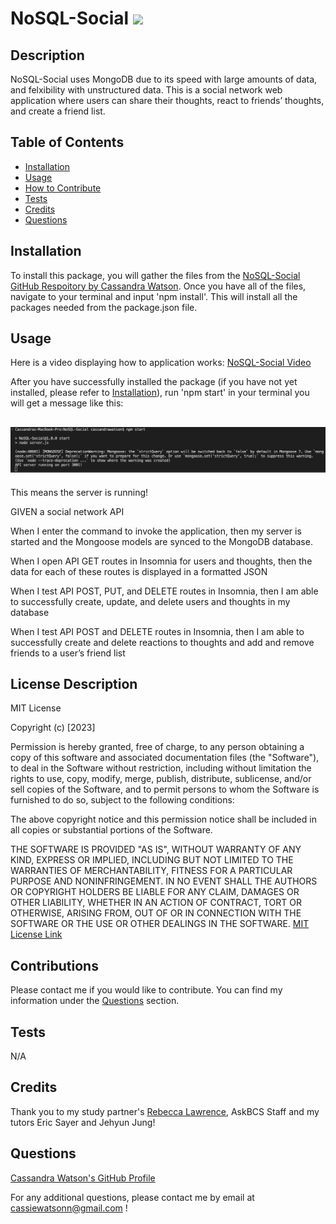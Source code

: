 # NoSQL-Social ![](https://img.shields.io/badge/license-MIT-blue)

## Description

NoSQL-Social uses MongoDB due to its speed with large amounts of data, and felxibility with unstructured data. This is a social network web application where users can share their thoughts, react to friends’ thoughts, and create a friend list.

## Table of Contents

- [Installation](#installation)
- [Usage](#usage)
- [How to Contribute](#contributions)
- [Tests](#tests)
- [Credits](#credits)
- [Questions](#questions)

## Installation

To install this package, you will gather the files from the [NoSQL-Social GitHub Respoitory by Cassandra Watson](https://github.com/cassiewatsonn/NoSQL-Social). Once you have all of the files, navigate to your terminal and input 'npm install'. This will install all the packages needed from the package.json file.

## Usage

Here is a video displaying how to application works: [NoSQL-Social Video](https://)

After you have successfully installed the package (if you have not yet installed, please refer to [Installation](#installation)), run 'npm start' in your terminal you will get a message like this:

## ![npm start](./assets/images/npmstart.png)

This means the server is running!

GIVEN a social network API

When I enter the command to invoke the application, then my server is started and the Mongoose models are synced to the MongoDB database.

When I open API GET routes in Insomnia for users and thoughts, then the data for each of these routes is displayed in a formatted JSON

When I test API POST, PUT, and DELETE routes in Insomnia, then I am able to successfully create, update, and delete users and thoughts in my database

When I test API POST and DELETE routes in Insomnia, then I am able to successfully create and delete reactions to thoughts and add and remove friends to a user’s friend list

## License Description

MIT License

Copyright (c) [2023]

Permission is hereby granted, free of charge, to any person obtaining a copy
of this software and associated documentation files (the "Software"), to deal
in the Software without restriction, including without limitation the rights
to use, copy, modify, merge, publish, distribute, sublicense, and/or sell
copies of the Software, and to permit persons to whom the Software is
furnished to do so, subject to the following conditions:

The above copyright notice and this permission notice shall be included in all
copies or substantial portions of the Software.

THE SOFTWARE IS PROVIDED "AS IS", WITHOUT WARRANTY OF ANY KIND, EXPRESS OR
IMPLIED, INCLUDING BUT NOT LIMITED TO THE WARRANTIES OF MERCHANTABILITY,
FITNESS FOR A PARTICULAR PURPOSE AND NONINFRINGEMENT. IN NO EVENT SHALL THE
AUTHORS OR COPYRIGHT HOLDERS BE LIABLE FOR ANY CLAIM, DAMAGES OR OTHER
LIABILITY, WHETHER IN AN ACTION OF CONTRACT, TORT OR OTHERWISE, ARISING FROM,
OUT OF OR IN CONNECTION WITH THE SOFTWARE OR THE USE OR OTHER DEALINGS IN THE
SOFTWARE.
[MIT License Link](https://choosealicense.com/licenses/mit)

## Contributions

Please contact me if you would like to contribute. You can find my information under the [Questions](#questions) section.

## Tests

N/A

## Credits

Thank you to my study partner's [Rebecca Lawrence](https://github.com/rkml14), AskBCS Staff and my tutors Eric Sayer and Jehyun Jung!

## Questions

[Cassandra Watson's GitHub Profile](https://github.com/cassiewatsonn)

For any additional questions, please contact me by email at cassiewatsonn@gmail.com !
